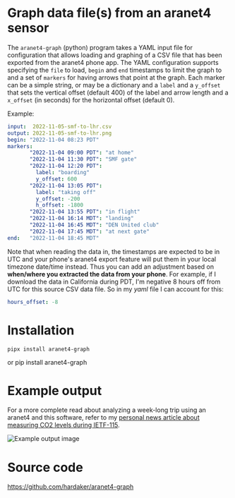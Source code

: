 # Graph data file(s) from an aranet4 sensor

The `aranet4-graph` (python) program takes a YAML input file for
configuration that allows loading and graphing of a CSV file that has
been exported from the aranet4 phone app.  The YAML configuration
supports specifying the `file` to load, `begin` and `end` timestamps
to limit the graph to and a set of `markers` for having arrows that
point at the graph.  Each marker can be a simple string, or may be a
dictionary and a `label` and a `y_offset` that sets the vertical
offset (default 400) of the label and arrow length and a `x_offset`
(in seconds) for the horizontal offset (default 0).

Example:

``` yaml
input:  2022-11-05-smf-to-lhr.csv
output: 2022-11-05-smf-to-lhr.png
begin: "2022-11-04 08:23 PDT"
markers:
       "2022-11-04 09:00 PDT": "at home"
       "2022-11-04 11:30 PDT": "SMF gate"
       "2022-11-04 12:20 PDT":
         label: "boarding"
         y_offset: 600
       "2022-11-04 13:05 PDT":
         label: "taking off"
         y_offset: -200
         h_offset: -1800
       "2022-11-04 13:55 PDT": "in flight"
       "2022-11-04 16:14 MDT": "landing"
       "2022-11-04 16:45 MDT": "DEN United club"
       "2022-11-04 17:45 MDT": "at next gate"
end:   "2022-11-04 18:45 MDT"
```

Note that when reading the data in, the timestamps are expected to be
in UTC and your phone's aranet4 export feature will put them in your
local timezone date/time instead.  Thus you can add an adjustment
based on **when/where you extracted the data from your phone**.  For
example, if I download the data in California during PDT, I'm negative
8 hours off from UTC for this source CSV data file.  So in my *yaml*
file I can account for this:

``` yaml
hours_offset: -8
```

# Installation

    pipx install aranet4-graph

or
    pip install aranet4-graph

# Example output

For a more complete read about analyzing a week-long trip using an
aranet4 and this software, refer to my
[personal news article about measuring CO2 levels during IETF-115](https://www.isi.edu/~hardaker/news/20221106-ietf-c02-analysis/).

![Example output image](images/example.png)

# Source code

https://github.com/hardaker/aranet4-graph


